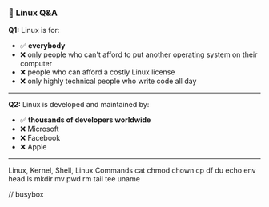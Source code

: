 ### 📖 **Linux Q\&A**

**Q1:** Linux is for:

* ✅ **everybody**
* ❌ only people who can't afford to put another operating system on their computer
* ❌ people who can afford a costly Linux license
* ❌ only highly technical people who write code all day

---

**Q2:** Linux is developed and maintained by:

* ✅ **thousands of developers worldwide**
* ❌ Microsoft
* ❌ Facebook
* ❌ Apple

---
Linux, Kernel, Shell, Linux Commands 
cat 
chmod 
chown
cp
df
du
echo 
env
head
ls
mkdir 
mv
pwd
rm
tail
tee
uname

// busybox
